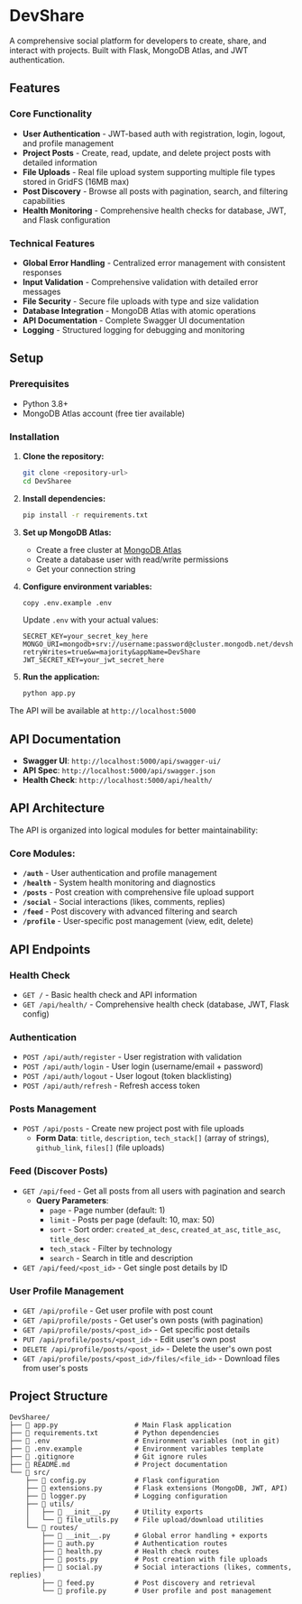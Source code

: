 # DevShare

A comprehensive social platform for developers to create, share, and interact with projects. Built with Flask, MongoDB Atlas, and JWT authentication.

## Features

### Core Functionality
- **User Authentication** - JWT-based auth with registration, login, logout, and profile management
- **Project Posts** - Create, read, update, and delete project posts with detailed information
- **File Uploads** - Real file upload system supporting multiple file types stored in GridFS (16MB max)
- **Post Discovery** - Browse all posts with pagination, search, and filtering capabilities
- **Health Monitoring** - Comprehensive health checks for database, JWT, and Flask configuration

### Technical Features
- **Global Error Handling** - Centralized error management with consistent responses
- **Input Validation** - Comprehensive validation with detailed error messages
- **File Security** - Secure file uploads with type and size validation
- **Database Integration** - MongoDB Atlas with atomic operations
- **API Documentation** - Complete Swagger UI documentation
- **Logging** - Structured logging for debugging and monitoring

## Setup

### Prerequisites
- Python 3.8+
- MongoDB Atlas account (free tier available)

### Installation

1. **Clone the repository:**
   ```bash
   git clone <repository-url>
   cd DevSharee
   ```

2. **Install dependencies:**
   ```bash
   pip install -r requirements.txt
   ```

3. **Set up MongoDB Atlas:**
   - Create a free cluster at [MongoDB Atlas](https://cloud.mongodb.com)
   - Create a database user with read/write permissions
   - Get your connection string

4. **Configure environment variables:**
   ```bash
   copy .env.example .env
   ```
   
   Update `.env` with your actual values:
   ```env
   SECRET_KEY=your_secret_key_here
   MONGO_URI=mongodb+srv://username:password@cluster.mongodb.net/devshare?retryWrites=true&w=majority&appName=DevShare
   JWT_SECRET_KEY=your_jwt_secret_here
   ```

5. **Run the application:**
   ```bash
   python app.py
   ```

The API will be available at `http://localhost:5000`

## API Documentation

- **Swagger UI**: `http://localhost:5000/api/swagger-ui/`
- **API Spec**: `http://localhost:5000/api/swagger.json`
- **Health Check**: `http://localhost:5000/api/health/`

## API Architecture

The API is organized into logical modules for better maintainability:

### **Core Modules:**
- **`/auth`** - User authentication and profile management
- **`/health`** - System health monitoring and diagnostics
- **`/posts`** - Post creation with comprehensive file upload support
- **`/social`** - Social interactions (likes, comments, replies)
- **`/feed`** - Post discovery with advanced filtering and search
- **`/profile`** - User-specific post management (view, edit, delete)


## API Endpoints

### Health Check
- `GET /` - Basic health check and API information
- `GET /api/health/` - Comprehensive health check (database, JWT, Flask config)

### Authentication
- `POST /api/auth/register` - User registration with validation
- `POST /api/auth/login` - User login (username/email + password)
- `POST /api/auth/logout` - User logout (token blacklisting)
- `POST /api/auth/refresh` - Refresh access token

### Posts Management
- `POST /api/posts` - Create new project post with file uploads
  - **Form Data**: `title`, `description`, `tech_stack[]` (array of strings), `github_link`, `files[]` (file uploads)

### Feed (Discover Posts)
- `GET /api/feed` - Get all posts from all users with pagination and search
  - **Query Parameters**:
    - `page` - Page number (default: 1)
    - `limit` - Posts per page (default: 10, max: 50)
    - `sort` - Sort order: `created_at_desc`, `created_at_asc`, `title_asc`, `title_desc`
    - `tech_stack` - Filter by technology
    - `search` - Search in title and description
- `GET /api/feed/<post_id>` - Get single post details by ID

### User Profile Management
- `GET /api/profile` - Get user profile with post count
- `GET /api/profile/posts` - Get user's own posts (with pagination)
- `GET /api/profile/posts/<post_id>` - Get specific post details
- `PUT /api/profile/posts/<post_id>` - Edit user's own post
- `DELETE /api/profile/posts/<post_id>` - Delete the user's own post
- `GET /api/profile/posts/<post_id>/files/<file_id>` - Download files from user's posts


## Project Structure

```
DevSharee/
├── 📄 app.py                   # Main Flask application
├── 📄 requirements.txt         # Python dependencies
├── 📄 .env                     # Environment variables (not in git)
├── 📄 .env.example             # Environment variables template
├── 📄 .gitignore               # Git ignore rules
├── 📄 README.md                # Project documentation
└── 📁 src/
    ├── 📄 config.py            # Flask configuration
    ├── 📄 extensions.py        # Flask extensions (MongoDB, JWT, API)
    ├── 📄 logger.py            # Logging configuration
    ├── 📁 utils/
    │   ├── 📄 __init__.py      # Utility exports
    │   └── 📄 file_utils.py    # File upload/download utilities
    └── 📁 routes/
        ├── 📄 __init__.py      # Global error handling + exports
        ├── 📄 auth.py          # Authentication routes
        ├── 📄 health.py        # Health check routes
        ├── 📄 posts.py         # Post creation with file uploads
        ├── 📄 social.py        # Social interactions (likes, comments, replies)
        ├── 📄 feed.py          # Post discovery and retrieval
        └── 📄 profile.py       # User profile and post management
```
